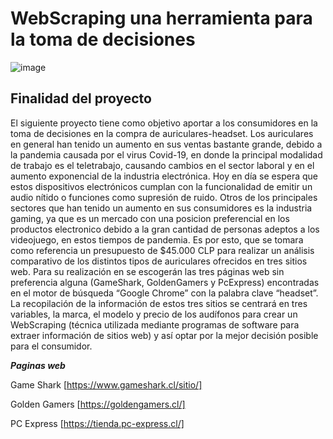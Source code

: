 # WebScraping una herramienta para la toma de decisiones 

![image](https://www.cadenadial.com/wp-content/uploads/2018/04/GettyImages-511030196.jpg)

## Finalidad del proyecto

El siguiente proyecto tiene como objetivo aportar a los consumidores en la toma de decisiones en la compra de auriculares-headset. Los auriculares en general han tenido un aumento en sus ventas bastante grande, debido a la pandemia causada por el virus Covid-19, en donde la principal modalidad de trabajo es el teletrabajo, causando cambios en el sector laboral y en el aumento exponencial de la industria electrónica. Hoy en día se espera que estos dispositivos electrónicos cumplan con la funcionalidad de emitir un audio nítido o funciones como supresión de ruido. Otros de los principales sectores que han tenido un aumento en sus consumidores es la industria gaming, ya que es un mercado con una posicion preferencial en los productos electronico debido a la gran cantidad de personas adeptos a los videojuego, en estos tiempos de pandemia. Es por esto, que se tomara como referencia un presupuesto de $45.000 CLP para realizar un análisis comparativo de los distintos tipos de auriculares ofrecidos en tres sitios web. Para su realización en se escogerán las tres páginas web sin preferencia alguna (GameShark, GoldenGamers y PcExpress) encontradas en el motor de búsqueda “Google Chrome” con la palabra clave “headset”. La recopilación de la información de estos tres sitios se centrará en tres variables, la marca, el modelo y precio de los audífonos para crear un WebScraping (técnica utilizada mediante programas de software para extraer información de sitios web) y así optar por la mejor decisión posible para el consumidor.

**_Paginas web_** 

Game Shark [https://www.gameshark.cl/sitio/]

Golden Gamers [https://goldengamers.cl/]

PC Express [https://tienda.pc-express.cl/]














